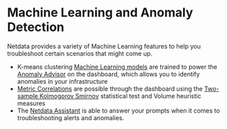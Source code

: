 # Machine Learning and Anomaly Detection

Netdata provides a variety of Machine Learning features to help you troubleshoot certain scenarios that might come up.

- K-means clustering [Machine Learning models](/src/ml/README.md) are trained to power the [Anomaly Advisor](/docs/dashboards-and-charts/anomaly-advisor-tab.md) on the dashboard, which allows you to identify anomalies in your infrastructure
- [Metric Correlations](/docs/metric-correlations.md) are possible through the dashboard using the [Two-sample Kolmogorov Smirnov](https://en.wikipedia.org/wiki/Kolmogorov%E2%80%93Smirnov_test#Two-sample_Kolmogorov%E2%80%93Smirnov_test) statistical test and Volume heuristic measures
- The [Netdata Assistant](/docs/netdata-assistant.md) is able to answer your prompts when it comes to troubleshooting alerts and anomalies.
